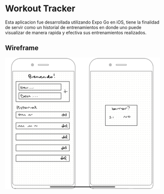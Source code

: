 # Workout Tracker
Esta aplicacion fue desarrollada utilizando Expo Go en iOS, tiene la finalidad de servir como un historial de entrenamientos en donde uno puede visualizar de manera rapida y efectiva sus entrenamientos realizados.

## Wireframe
![alt text](https://github.com/fiofiorito/proyecto-entregable-ii/blob/main/src/images/WireframeWorkoutApp.png)

